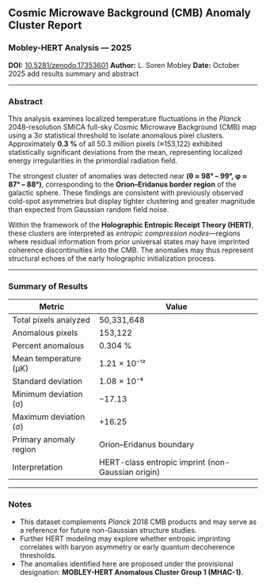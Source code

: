 
## Cosmic Microwave Background (CMB) Anomaly Cluster Report

### Mobley-HERT Analysis — 2025

**DOI:** [10.5281/zenodo.17353601](https://doi.org/10.5281/zenodo.17353601)
**Author:** L. Soren Mobley
**Date:** October 2025
add results summary and abstract

---

### **Abstract**

This analysis examines localized temperature fluctuations in the *Planck* 2048-resolution SMICA full-sky Cosmic Microwave Background (CMB) map using a 3σ statistical threshold to isolate anomalous pixel clusters. Approximately **0.3 %** of all 50.3 million pixels (≈153,122) exhibited statistically significant deviations from the mean, representing localized energy irregularities in the primordial radiation field.

The strongest cluster of anomalies was detected near **(θ ≈ 98° – 99°, φ ≈ 87° – 88°)**, corresponding to the **Orion–Eridanus border region** of the galactic sphere. These findings are consistent with previously observed cold-spot asymmetries but display tighter clustering and greater magnitude than expected from Gaussian random field noise.

Within the framework of the **Holographic Entropic Receipt Theory (HERT)**, these clusters are interpreted as *entropic compression nodes*—regions where residual information from prior universal states may have imprinted coherence discontinuities into the CMB. The anomalies may thus represent structural echoes of the early holographic initialization process.

---

### **Summary of Results**

| Metric                 | Value                                             |
| ---------------------- | ------------------------------------------------- |
| Total pixels analyzed  | 50,331,648                                        |
| Anomalous pixels       | 153,122                                           |
| Percent anomalous      | 0.304 %                                           |
| Mean temperature (μK)  | 1.21 × 10⁻¹²                                      |
| Standard deviation     | 1.08 × 10⁻⁴                                       |
| Minimum deviation (σ)  | −17.13                                            |
| Maximum deviation (σ)  | +16.25                                            |
| Primary anomaly region | Orion–Eridanus boundary                           |
| Interpretation         | HERT-class entropic imprint (non-Gaussian origin) |

---

### **Notes**

* This dataset complements *Planck* 2018 CMB products and may serve as a reference for future non-Gaussian structure studies.
* Further HERT modeling may explore whether entropic imprinting correlates with baryon asymmetry or early quantum decoherence thresholds.
* The anomalies identified here are proposed under the provisional designation:
  **MOBLEY-HERT Anomalous Cluster Group 1 (MHAC-1).**


